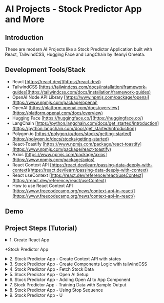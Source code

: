 # AI Projects - Stock Predictor App and More

## Introduction

These are modern AI Projects like a Stock Predictor Application built with React, TailwindCSS, Hugging Face and LangChain by Ifeanyi Omeata.

## Development Tools/Stack

- React [https://react.dev/](https://react.dev/)
- TailwindCSS [https://tailwindcss.com/docs/installation/framework-guides](https://tailwindcss.com/docs/installation/framework-guides)
- OpenAI Node API Library [https://www.npmjs.com/package/openai](https://www.npmjs.com/package/openai)
- OpenAI [https://platform.openai.com/docs/overview](https://platform.openai.com/docs/overview)
- Hugging Face [https://huggingface.co/](https://huggingface.co/)
- LangChain [https://python.langchain.com/docs/get_started/introduction](https://python.langchain.com/docs/get_started/introduction)
- Polygon.io [https://polygon.io/docs/stocks/getting-started](https://polygon.io/docs/stocks/getting-started)
- React-Toastify [https://www.npmjs.com/package/react-toastify](https://www.npmjs.com/package/react-toastify)
- Axios [https://www.npmjs.com/package/axios](https://www.npmjs.com/package/axios)
- React Context API [https://react.dev/learn/passing-data-deeply-with-context](https://react.dev/learn/passing-data-deeply-with-context)
- React useContext [https://react.dev/reference/react/useContext](https://react.dev/reference/react/useContext)
- How to use React Context API [https://www.freecodecamp.org/news/context-api-in-react/](https://www.freecodecamp.org/news/context-api-in-react/)

## Demo

## Project Steps (Tutorial)

<details>
<summary>1. Create React App </summary>

# Create React App 

### [https://github.com/omeatai/ai-project-stock-predictor-app/commit/9a42ba010cc155e1dbe9ee337ba2dd8c502a3137](https://github.com/omeatai/ai-project-stock-predictor-app/commit/9a42ba010cc155e1dbe9ee337ba2dd8c502a3137)

# Install React App

```x
yarn create react-app .
```

# Start React App

```x
yarn start
```

<img width="1092" alt="image" src="https://github.com/omeatai/ai-project-stock-predictor-app/assets/32337103/b2363cfd-c0e9-4023-a9b2-5b38c9865539">
<img width="1092" alt="image" src="https://github.com/omeatai/ai-project-stock-predictor-app/assets/32337103/ffb58c04-110a-40ec-a250-7ad73029733c">
<img width="1349" alt="image" src="https://github.com/omeatai/ai-project-stock-predictor-app/assets/32337103/5419864e-bf95-4def-9c67-e37815abf56e">

# #End</details>

+Stock Predictor App

<details>
<summary>2. Stock Predictor App - Create Context API with states </summary>

# Create Context API with states

### [https://github.com/omeatai/ai-project-stock-predictor-app/commit/8ca0d5121001f5ccbd8183b6262ec3ef857fad2a](https://github.com/omeatai/ai-project-stock-predictor-app/commit/8ca0d5121001f5ccbd8183b6262ec3ef857fad2a)

<img width="1093" alt="image" src="https://github.com/omeatai/ai-project-stock-predictor-app/assets/32337103/246df273-e6aa-4a11-99e9-54a3a068b936">
<img width="1093" alt="image" src="https://github.com/omeatai/ai-project-stock-predictor-app/assets/32337103/4a134f83-b5b9-4b51-8424-bbbff3712c05">
<img width="1093" alt="image" src="https://github.com/omeatai/ai-project-stock-predictor-app/assets/32337103/d9f58d0b-e38e-4a57-a7a8-c5d5967677ee">
<img width="1265" alt="image" src="https://github.com/omeatai/ai-project-stock-predictor-app/assets/32337103/d5dd25e3-4333-483f-b40b-5d051975a500">

# #End</details>

<details>
<summary>3. Stock Predictor App - Create Components Logic with tailwindCSS </summary>

# Create Components Logic with tailwindCSS

### [https://github.com/omeatai/ai-project-stock-predictor-app/commit/7aecb8a52fd00ae01b2b9753749fe5e6617eb2db](https://github.com/omeatai/ai-project-stock-predictor-app/commit/7aecb8a52fd00ae01b2b9753749fe5e6617eb2db)

# Install TailwindCSS

```x
npm install -D tailwindcss
npx tailwindcss init
```

# tailwind.config.js

```js
/** @type {import('tailwindcss').Config} */
module.exports = {
  content: [
    "./src/**/*.{js,jsx,ts,tsx}",
  ],
  theme: {
    extend: {},
  },
  plugins: [],
}
```

# index.css

```css
@tailwind base;
@tailwind components;
@tailwind utilities;
```

# Start your build process

```x
npm run start
```

# Install React-Toastify

```x
npm i react-toastify
```

<img width="1095" alt="image" src="https://github.com/omeatai/ai-project-stock-predictor-app/assets/32337103/af1566ad-58df-4002-a73e-33bc7fcd2f55">
<img width="1095" alt="image" src="https://github.com/omeatai/ai-project-stock-predictor-app/assets/32337103/7f531d5a-a380-4b55-8501-8d1af28f356b">
<img width="1095" alt="image" src="https://github.com/omeatai/ai-project-stock-predictor-app/assets/32337103/1015f1cc-d36f-45b0-b958-4851cd198cc7">
<img width="1095" alt="image" src="https://github.com/omeatai/ai-project-stock-predictor-app/assets/32337103/6f839a18-99c7-4468-8e8e-e6407c39fce0">
<img width="1095" alt="image" src="https://github.com/omeatai/ai-project-stock-predictor-app/assets/32337103/087ed7ae-2b65-444c-858f-73bfc8afc29a">
<img width="1095" alt="image" src="https://github.com/omeatai/ai-project-stock-predictor-app/assets/32337103/a1952ca3-c8be-4dde-8e92-1c72adab860c">
<img width="1313" alt="image" src="https://github.com/omeatai/ai-project-stock-predictor-app/assets/32337103/48384fe8-e8f2-40d4-b694-91d2f803b775">
<img width="1313" alt="image" src="https://github.com/omeatai/ai-project-stock-predictor-app/assets/32337103/ebc36724-0577-42df-879b-9d1fd2c0a739">

# #End</details>

<details>
<summary>4. Stock Predictor App - Fetch Stock Data </summary>

# Fetch Stock Data

### [https://github.com/omeatai/ai-project-stock-predictor-app/commit/cc9b320b0725d9e40c139ed9402ea6b39c14f93b](https://github.com/omeatai/ai-project-stock-predictor-app/commit/cc9b320b0725d9e40c139ed9402ea6b39c14f93b)

<img width="1313" alt="image" src="https://github.com/omeatai/ai-project-stock-predictor-app/assets/32337103/ad640c55-798d-4432-99e6-8c9cbe4cb6b1">
<img width="1313" alt="Screenshot 2023-12-07 at 8 18 30 PM" src="https://github.com/omeatai/ai-project-stock-predictor-app/assets/32337103/be1b42de-8127-4fd0-bf4f-044816e22e6a">
<img width="1313" alt="image" src="https://github.com/omeatai/ai-project-stock-predictor-app/assets/32337103/62d8362e-743d-45c2-9a44-de5ce30248d1">
<img width="1313" alt="image" src="https://github.com/omeatai/ai-project-stock-predictor-app/assets/32337103/d2fc84a7-bbbb-4e45-be7e-ec9b1d3e5f41">
<img width="519" alt="image" src="https://github.com/omeatai/ai-project-stock-predictor-app/assets/32337103/e68c46fd-51bc-468e-b8c4-39d8c35751ba">
<img width="1096" alt="image" src="https://github.com/omeatai/ai-project-stock-predictor-app/assets/32337103/f893ea62-fc8b-4cb9-89a9-6380e8d144c5">
<img width="1096" alt="Screenshot 2023-12-07 at 8 21 22 PM" src="https://github.com/omeatai/ai-project-stock-predictor-app/assets/32337103/8b6e3f56-4b28-4431-afd8-d7256f578376">
<img width="1096" alt="image" src="https://github.com/omeatai/ai-project-stock-predictor-app/assets/32337103/663e3576-33db-42c1-aac9-3e6793b0e9a2">
<img width="1096" alt="image" src="https://github.com/omeatai/ai-project-stock-predictor-app/assets/32337103/3ed11d34-aecb-4c35-ba02-8f97b9a5a1f9">
<img width="1096" alt="image" src="https://github.com/omeatai/ai-project-stock-predictor-app/assets/32337103/d1f06be9-14a9-4261-aeb7-487c4e024fbc">
<img width="1311" alt="image" src="https://github.com/omeatai/ai-project-stock-predictor-app/assets/32337103/ce776899-de1f-499a-b186-609da3044c20">
<img width="1311" alt="image" src="https://github.com/omeatai/ai-project-stock-predictor-app/assets/32337103/ed570d8d-ffff-4d39-b941-4228e61e649c">
<img width="1311" alt="image" src="https://github.com/omeatai/ai-project-stock-predictor-app/assets/32337103/cc88ccd3-e391-441e-83cf-efc4b4b93455">

# #End</details>

<details>
<summary>5. Stock Predictor App - Open AI Setup </summary>

# Open AI Setup

### [https://github.com/omeatai/ai-project-stock-predictor-app/commit/1a82502b721b12740b43124e9c27eb60d34fd2f7](https://github.com/omeatai/ai-project-stock-predictor-app/commit/1a82502b721b12740b43124e9c27eb60d34fd2f7)

# Install OpenAI Node API Library

```x
npm i openai
```

# Openai.js Example 1:

```js
import OpenAI from "openai";

const openai = new OpenAI({
  apiKey: process.env.REACT_APP_OPENAI_API_KEY,
  dangerouslyAllowBrowser: true,
  //   organizationId: process.env.REACT_APP_ORGANIZATION_ID,
});

const messages = [
  {
    role: "system",
    content: "You are a helpful general knowledge expert.",
  },
  {
    role: "user",
    content: "Who invented the television?",
  },
  // { role: "assistant", content: "The invention of television was the work of many individuals in the late 19th century and early 20th century. However, Scottish engineer John Logie Baird is often associated with creating the first mechanical television. He demonstrated his working device in January 1926 in London. Concurrently in the United States, Philo Farnsworth is credited with inventing the first fully electronic television in the late 1920s." }
];

async function main() {
  const completion = await openai.chat.completions.create({
    messages: messages,
    model: "gpt-3.5-turbo-1106", // "gpt-4-1106-preview" // "gpt-4-0613" // "gpt-4" // "gpt-3.5-turbo-1106" // "gpt-3.5-turbo"
  });

  console.log(completion.choices[0]);
  console.log(completion.choices[0].message.content);
}

export default main;
```

```x
{
    "index": 0,
    "message": {
        "role": "assistant",
        "content": "Several inventors and scientists contributed to the development of television technology. However, the first practical and working television system was demonstrated by Philo Farnsworth in 1927. Farnsworth is often credited as the inventor of the television, as he was the first to successfully transmit a television image using his electronic television system."
    },
    "logprobs": null,
    "finish_reason": "stop"
}
```

```x
Several inventors and scientists contributed to the development of television technology. However, the first practical and working television system was demonstrated by Philo Farnsworth in 1927. Farnsworth is often credited as the inventor of the television, as he was the first to successfully transmit a television image using his electronic television system.
```

# Openai.js Example 2:

```js
import OpenAI from 'openai'

const openai = new OpenAI({
    dangerouslyAllowBrowser: true
})

const messages = [
    {
        role: 'system',
        content: 'You are a helpful assistant that explains things in language a 10-year-old can understand. Your answers are always less than 100 words.'
    },
    {
        role: 'user',
        content: 'What is Quantum Computing?'
    }
]

const response = await openai.chat.completions.create({
    model: 'gpt-4',
    messages: messages
})

console.log(response.choices[0].message.content)
```

```x
Quantum computing is like a super-magic computer. Imagine if your toy box could hold an infinite number of toys all at the same time, yet still fit in your room. Quantum computers can hold a lot more information than regular computers and solve problems much faster because they can look at many answers at once.
```

<img width="1311" alt="image" src="https://github.com/omeatai/ai-project-stock-predictor-app/assets/32337103/bbda0b28-48b8-4dd9-b532-c869818fe7d0">
<img width="1311" alt="image" src="https://github.com/omeatai/ai-project-stock-predictor-app/assets/32337103/ccd0892a-bc52-4950-90e6-e0bbfc7dc317">
<img width="1311" alt="image" src="https://github.com/omeatai/ai-project-stock-predictor-app/assets/32337103/c41b7ef4-07eb-4ca3-950c-2f4c97660fd1">
<img width="1311" alt="image" src="https://github.com/omeatai/ai-project-stock-predictor-app/assets/32337103/39a66bd2-50e4-4061-8da0-3f10b2799e18">
<img width="1311" alt="image" src="https://github.com/omeatai/ai-project-stock-predictor-app/assets/32337103/4d31acf6-b9d9-41ec-80c2-2cc14734b1e4">
<img width="1311" alt="image" src="https://github.com/omeatai/ai-project-stock-predictor-app/assets/32337103/0703d553-bb30-48b2-8050-20567f5a58dd">
<img width="1311" alt="image" src="https://github.com/omeatai/ai-project-stock-predictor-app/assets/32337103/2ce5655d-45b1-4f51-a659-c7254a1d6b03">
<img width="1311" alt="image" src="https://github.com/omeatai/ai-project-stock-predictor-app/assets/32337103/0a938ee4-9c4e-4537-83c7-b1bfd56e7c28">
<img width="1311" alt="image" src="https://github.com/omeatai/ai-project-stock-predictor-app/assets/32337103/07086232-ddac-4a45-9dd7-9a4cc1cf750e">
<img width="1311" alt="image" src="https://github.com/omeatai/ai-project-stock-predictor-app/assets/32337103/3b98c4cf-cca7-4177-b636-b2971d18f04a">
<img width="1088" alt="image" src="https://github.com/omeatai/ai-project-stock-predictor-app/assets/32337103/837645d9-360b-42a8-90ac-fa9267d2a880">
<img width="1091" alt="image" src="https://github.com/omeatai/ai-project-stock-predictor-app/assets/32337103/3ee77596-3642-4a1c-aa59-7d3e0de769cd">
<img width="1088" alt="Screenshot 2023-12-08 at 2 35 21 PM" src="https://github.com/omeatai/ai-project-stock-predictor-app/assets/32337103/34083d4c-d368-406a-b360-3857dd124eb6">
<img width="1313" alt="image" src="https://github.com/omeatai/ai-project-stock-predictor-app/assets/32337103/daca6238-39f4-477c-8f1a-3792758a591d">
<img width="548" alt="image" src="https://github.com/omeatai/ai-project-stock-predictor-app/assets/32337103/9c1ecd2f-e336-4bef-b7f3-fbef73cb99a4">
<img width="1139" alt="image" src="https://github.com/omeatai/ai-project-stock-predictor-app/assets/32337103/e66650cc-e59f-4640-8af0-ac5133efa806">
<img width="1139" alt="image" src="https://github.com/omeatai/ai-project-stock-predictor-app/assets/32337103/5479a4a6-89cc-4acc-a1ed-9ecdfe0eeeb1">
<img width="1354" alt="image" src="https://github.com/omeatai/ai-project-stock-predictor-app/assets/32337103/70e2b3ed-d1f5-404e-8147-6e90a6aa91d5">

# #End</details>

<details>
<summary>6. Stock Predictor App - Adding Open AI to App Component </summary>

# Adding Open AI to App Component 

### [https://github.com/omeatai/ai-project-stock-predictor-app/commit/127e300076a8b0610cf42fac66b077f61cb04bf5](https://github.com/omeatai/ai-project-stock-predictor-app/commit/127e300076a8b0610cf42fac66b077f61cb04bf5)

# Openai.js

```js
import OpenAI from "openai";
import { toast } from "react-toastify";
const toastifyConfig = {
  position: "bottom-left",
  autoClose: 5000,
  hideProgressBar: false,
  closeOnClick: true,
  pauseOnHover: true,
  draggable: true,
  progress: undefined,
  theme: "colored",
};

async function main(data) {
  const messages = [
    {
      role: 'system',
      content: 'You are a trading guru. Given data on share prices over the past 3 days, write a report of no more than 150 words describing the stocks performance and recommending whether to buy, hold or sell.'
    },
    {
      role: 'user',
      content: data
    }
  ]

  try {
    const openai = new OpenAI({
      apiKey: process.env.REACT_APP_OPENAI_API_KEY,
      dangerouslyAllowBrowser: true,
    });

    const completion = await openai.chat.completions.create({
      messages: messages,
      model: "gpt-3.5-turbo-1106", // "gpt-4-1106-preview" // "gpt-4-0613" // "gpt-4" // "gpt-3.5-turbo-1106" // "gpt-3.5-turbo"
      // max_tokens: 16 // default: inf
      // temperature: 1.1
    });

    // console.log(completion.choices[0].message.content);
    return completion.choices[0].message.content;

  } catch (err) {
    console.log('Error:', err)
    toast.error("Unable to access AI. Please refresh and try again", toastifyConfig);
  }
}

export default main;
```

<img width="1141" alt="image" src="https://github.com/omeatai/ai-project-stock-predictor-app/assets/32337103/9f780088-2e29-48bb-aa2f-907aa3367198">
<img width="1141" alt="image" src="https://github.com/omeatai/ai-project-stock-predictor-app/assets/32337103/8ff980d5-46fb-49ac-8f53-06576b7bcc60">
<img width="1141" alt="image" src="https://github.com/omeatai/ai-project-stock-predictor-app/assets/32337103/afa60ef1-5e00-424a-9242-bf9923f62724">
<img width="1139" alt="image" src="https://github.com/omeatai/ai-project-stock-predictor-app/assets/32337103/f3501744-888a-4f83-8308-043b6827656c">
<img width="1139" alt="image" src="https://github.com/omeatai/ai-project-stock-predictor-app/assets/32337103/391ea371-9f4b-46ff-8508-8173343f934c">
<img width="1139" alt="image" src="https://github.com/omeatai/ai-project-stock-predictor-app/assets/32337103/e67e63a6-b1d1-4c70-9b00-731cc7c98d1c">
<img width="1139" alt="image" src="https://github.com/omeatai/ai-project-stock-predictor-app/assets/32337103/f2e6aac2-e002-4278-ab68-ac8a703946bf">
<img width="1139" alt="image" src="https://github.com/omeatai/ai-project-stock-predictor-app/assets/32337103/a0d7c055-e602-4ebb-af55-9031d71b7b42">
<img width="1274" alt="image" src="https://github.com/omeatai/ai-project-stock-predictor-app/assets/32337103/a68efb11-e0af-4e39-aafe-465b121c6d8a">
<img width="1274" alt="image" src="https://github.com/omeatai/ai-project-stock-predictor-app/assets/32337103/f98a481f-20b0-43ba-9780-1260de6397e6">
<img width="1274" alt="image" src="https://github.com/omeatai/ai-project-stock-predictor-app/assets/32337103/7b327553-03f6-4505-8999-3620129924cf">
<img width="1274" alt="image" src="https://github.com/omeatai/ai-project-stock-predictor-app/assets/32337103/bf7cdc17-1fef-4ccf-9f77-2b14130d6a69">

# #End</details>

<details>
<summary>7. Stock Predictor App -  Training Data with Sample Output </summary>

# Training Data with Sample Output

### [https://github.com/omeatai/ai-projects-stock-predictor-app/commit/243f19beb65d134cc9adad2c9ccbc8246252d1da](https://github.com/omeatai/ai-projects-stock-predictor-app/commit/243f19beb65d134cc9adad2c9ccbc8246252d1da)

# Openai.js

```js
import OpenAI from "openai";
import { toast } from "react-toastify";
const toastifyConfig = {
  position: "bottom-left",
  autoClose: 5000,
  hideProgressBar: false,
  closeOnClick: true,
  pauseOnHover: true,
  draggable: true,
  progress: undefined,
  theme: "colored",
};

async function main(data) {
  const sampleData = `
            ###
            Oh No! You are really going to hate this! Over the past three days, Tesla(TSLA) shares have plummeted.The stock opened at $223.98 and closed at $202.11 on the third day, with some jumping around in the meantime. The highest price was $240 and the lowest price for the day was $190. This is a great time to buy, baby! But not a great time to sell! Apple (AAPL) stocks have gone stratospheric! This is a seriously hot stock right now. They opened at $166.38 and closed at $182.89 on day three. So all in all, I would hold on to Tesla shares tight if you already have them - they might bounce right back up and head to the stars! They are volatile stock, so expect the unexpected. For APPL stock, I would Sell now and take the profits or hang on and wait for more! If it were me, I would hang on because this stock is on fire right now and the trading volume is still high!!! Apple stock is booming!
            ###
            ###
            Apple(AAPL) is the supernova in the stock sky - it shot up from $150.22 to a jaw - dropping $175.36 by the close of day three. We're talking about a stock that's hotter than a pepper sprout in a chilli cook - off, and it's showing no signs of cooling down! If you're sitting on AAPL stock, you might as well be sitting on the throne of Midas. Hold on to it, ride that rocket, and watch the fireworks, because this baby is just getting warmed up! Then there's Meta(META), the heartthrob with a penchant for drama.It winked at us with an opening of $142.50, but by the end of the thrill ride, it was at $135.90, leaving us a little lovesick. It's the wild horse of the stock corral, bucking and kicking, ready for a comeback. META is not for the weak. For AAPL, my advice is to stay on that gravy train. As for META, keep your spurs on and be ready for the rally.
            ###
            `
  const messages = [
    {
      role: 'system',
      content: 'You are a trading guru. Given data on share prices over the past 3 days, write a report of no more than 150 words describing the stocks performance and recommending whether to buy, hold or sell. Use the examples provided between ### to set the style of your response.'
    },
    {
      role: 'user',
      content: `${data} ${sampleData}`
    }
  ]

  try {
    const openai = new OpenAI({
      apiKey: process.env.REACT_APP_OPENAI_API_KEY,
      dangerouslyAllowBrowser: true,
    });

    const completion = await openai.chat.completions.create({
      messages: messages,
      model: "gpt-3.5-turbo-1106", // "gpt-4-1106-preview" // "gpt-4-0613" // "gpt-4" // "gpt-3.5-turbo-1106" // "gpt-3.5-turbo"
      // max_tokens: 16 // default: inf
      // temperature: 1.1 // default: 0.7
    });

    // console.log(completion.choices[0].message.content);
    return completion.choices[0].message.content;

  } catch (err) {
    console.log('Error:', err)
    toast.error("Unable to access AI. Please refresh and try again", toastifyConfig);
  }
}

export default main;
```

```x
Over the past three days, Microsoft (MSFT) stocks have demonstrated a consistent uptrend, with the opening price at $375.37 and closing at $375.28 on the third day. This indicates a stable performance and suggests a potential uptrend in the near future. With this momentum, it is advisable to hold on to the stocks or consider buying as it shows no signs of slowing down. The trading volume has remained high, further supporting the positive outlook for the stock. For investors, holding or buying MSFT stocks could lead to potential gains.
```

<img width="1142" alt="image" src="https://github.com/omeatai/ai-projects-stock-predictor-app/assets/32337103/d59ab15e-603a-4830-909b-2810f72459d9">
<img width="1274" alt="image" src="https://github.com/omeatai/ai-projects-stock-predictor-app/assets/32337103/a5919e0a-b2e0-4124-a7ae-dca2058e555a">
<img width="1274" alt="image" src="https://github.com/omeatai/ai-projects-stock-predictor-app/assets/32337103/17af0aed-e332-4ea2-bede-161979e0fa44">

# #End</details>

<details>
<summary>8. Stock Predictor App -  Using Stop Sequence  </summary>

# Using Stop Sequence

### [https://github.com/omeatai/ai-projects-stock-predictor-app/commit/df241650886601c0466cb972af9dbcea1b3f1903](https://github.com/omeatai/ai-projects-stock-predictor-app/commit/df241650886601c0466cb972af9dbcea1b3f1903)

<img width="1270" alt="image" src="https://github.com/omeatai/ai-projects-stock-predictor-app/assets/32337103/54a70324-660e-4932-8ccd-0a190490f6aa">
<img width="1141" alt="image" src="https://github.com/omeatai/ai-projects-stock-predictor-app/assets/32337103/07d8211b-0cb9-407d-a813-11d12958c297">

# #End</details>

<details>
<summary>9. Stock Predictor App -  U </summary>

# U

```x

```

```x

```

```x

```

```x

```

```x

```

```x

```

# #End</details>




